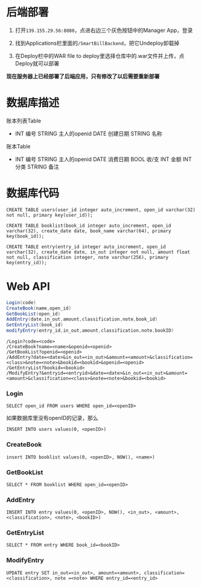 # 后端部署

1. 打开``139.155.29.56:8080``，点进右边三个灰色按钮中的Manager App，登录

2. 找到Applications栏里面的``/SmartBillBackend``，把它Undeploy卸载掉

3. 在Deploy栏中的WAR file to deploy里选择仓库中的.war文件并上传，点Deploy就可以部署

**现在服务器上已经部署了后端应用，只有修改了以后需要重新部署**



# 数据库描述

账本列表Table

- INT	编号
  STRING	主人的openid
  DATE	创建日期
  STRING	名称

账本Table

- INT	编号
  STRING	主人的openid
  DATE	消费日期
  BOOL	收/支
  INT	金额
  INT	分类
  STRING	备注



# 数据库代码

```mysql
CREATE TABLE users(user_id integer auto_increment, open_id varchar(32) not null, primary key(user_id));
```

```mysql
CREATE TABLE booklist(book_id integer auto_increment, open_id varchar(32), create_date date, book_name varchar(64), primary key(book_id));
```

```mysql
CREATE TABLE entry(entry_id integer auto_increment, open_id varchar(32), create_date date, in_out integer not null, amount float not null, classification integer, note varchar(256), primary key(entry_id));
```



# Web API

```java
Login(code)
CreateBook(name,open_id)
GetBookList(open_id)
AddEntry(date,in_out,amount,classification,note,book_id)
GetEntryList(book_id)
modifyEntry(entry_id,in_out,amount,classification,note,bookID)
```

```
/Login?code=<code>
/CreateBook?name=<name>&openid=<openid>
/GetBookList?openid=<openid>
/AddEntry?date=<date>&in_out=<in_out>&amount=<amount>&classification=<class>&note=<note>&bookid=<bookid>&openid=<openid>
/GetEntryList?bookid=<bookid>
/ModifyEntry?&entryid=<entryid>&date=<date>&in_out=<in_out>&amount=<amount>&classification=<class>&note=<note>&bookid=<bookid>
```

### Login

```mysql
SELECT open_id FROM users WHERE open_id=<openID>
```

如果数据库里没有openID的记录，那么

```mysql
INSERT INTO users values(0, <openID>)
```

### CreateBook

```mysql
insert INTO booklist values(0, <openID>, NOW(), <name>)
```

### GetBookList

```mysql
SELECT * FROM booklist WHERE open_id=<openID>
```

### AddEntry

```mysql
INSERT INTO entry values(0, <openID>, NOW(), <in_out>, <amount>, <classification>, <note>, <bookID>)
```

### GetEntryList

```mysql
SELECT * FROM entry WHERE book_id=<bookID>
```

### ModifyEntry

```mysql
UPDATE entry SET in_out=<in_out>, amount=<amount>, classification=<classification>, note =<note> WHERE entry_id=<entry_id>
```

